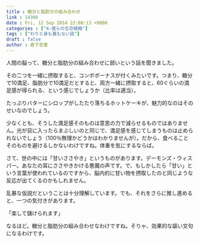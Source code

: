 ```yaml
---
title : 糖分と脂肪分の組み合わせ
link : 14306
date : Fri, 12 Sep 2014 22:00:13 +0000
categories : ["4-僕らの生存戦略"]
tags : ["わりと身も蓋もない話"]
draft : false
author : 倉下忠憲
---
```


人間の脳って、糖分と脂肪分の組み合わせに弱いという話を聞きました。

その二つを一緒に摂取すると、コンボボーナスが付くみたいです。つまり、糖分で10満足、脂肪分で10満足だとすると、両方一緒に摂取すると、60ぐらいの満足感が得られる、という感じでしょうか（比率は適当）。

たっぷりバターにシロップがしたたり落ちるホットケーキが、魅力的なのはそのせいなのでしょう。

少なくとも、そうした満足感そのものは意思の力で減らせるものではありません。光が目に入ったらまぶしいのと同じで、満足感を感じてしまうものは止められないでしょう（100％無理かどうかはわかりませんが）。だから、食べることそのものを避けるしかないわけですね。体重を気にするならば。

さて、世の中には「甘いささやき」というものがあります。デーモンズ・ウィスパー。あなたの耳にささやきかける悪魔の声です。で、もしかしたら「甘い」という言葉が使われているのですから、脳内的に甘い物を摂取したのと同じような反応が出てくるのかもしれません。

乱暴な仮説だということは十分理解しています。でも、それをさらに推し進めると、一つの気付きがあります。

「楽して儲けられます」

なるほど。糖分と脂肪分の組み合わせなわけですね。そりゃ、効果的な謳い文句になるわけです。
